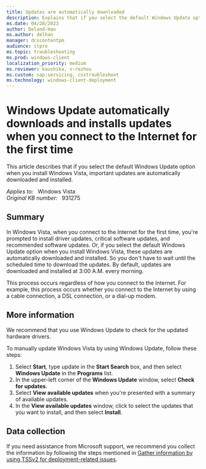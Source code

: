 ```yaml
---
title: Updates are automatically downloaded
description: Explains that if you select the default Windows Update option when you install Windows Vista, important updates are automatically downloaded and installed.
ms.date: 04/28/2023
author: Deland-Han
ms.author: delhan
manager: dcscontentpm
audience: itpro
ms.topic: troubleshooting
ms.prod: windows-client
localization_priority: medium
ms.reviewer: kaushika, v-rezhou
ms.custom: sap:servicing, csstroubleshoot
ms.technology: windows-client-deployment
---
```

# Windows Update automatically downloads and installs updates when you connect to the Internet for the first time

This article describes that if you select the default Windows Update option when you install Windows Vista, important updates are automatically downloaded and installed.

_Applies to:_ &nbsp; Windows Vista  
_Original KB number:_ &nbsp; 931275

## Summary

In Windows Vista, when you connect to the Internet for the first time, you're prompted to install driver updates, critical software updates, and recommended software updates. Or, if you select the default Windows Update option when you install Windows Vista, these updates are automatically downloaded and installed. So you don't have to wait until the scheduled time to download the updates. By default, updates are downloaded and installed at 3:00 A.M. every morning.

This process occurs regardless of how you connect to the Internet. For example, this process occurs whether you connect to the Internet by using a cable connection, a DSL connection, or a dial-up modem.

## More information

We recommend that you use Windows Update to check for the updated hardware drivers.

To manually update Windows Vista by using Windows Update, follow these steps:

1. Select **Start**, type update in the **Start Search** box, and then select **Windows Update** in the **Programs** list.
2. In the upper-left corner of the **Windows Update** window, select **Check for updates**.
3. Select **View available updates** when you're presented with a summary of available updates.
4. In the **View available updates** window, click to select the updates that you want to install, and then select **Install**.

## Data collection

If you need assistance from Microsoft support, we recommend you collect the information by following the steps mentioned in [Gather information by using TSSv2 for deployment-related issues](../windows-troubleshooters/gather-information-using-tssv2-deployment.md).
